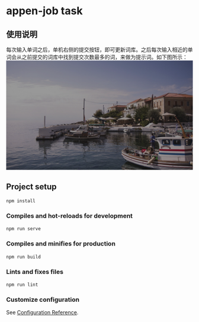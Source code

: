 # appen-job task 

## 使用说明
每次输入单词之后，单机右侧的提交按钮，即可更新词库。之后每次输入相近的单词会从之前提交的词库中找到提交次数最多的词，来做为提示词。如下图所示：
![avatar](src/images/Search_001.png)

## Project setup
```
npm install
```

### Compiles and hot-reloads for development
```
npm run serve
```

### Compiles and minifies for production
```
npm run build
```

### Lints and fixes files
```
npm run lint
```

### Customize configuration
See [Configuration Reference](https://cli.vuejs.org/config/).
